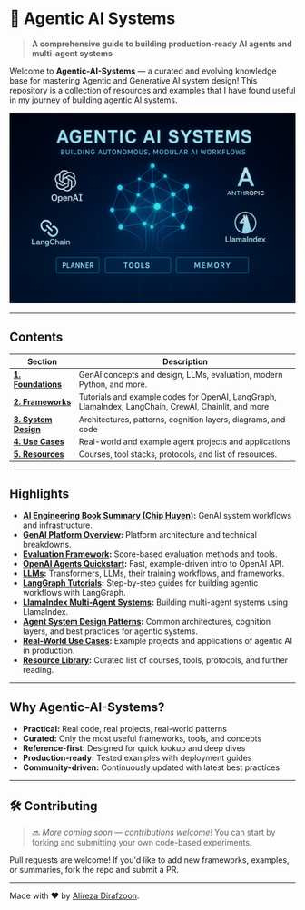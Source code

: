 # 🤖 Agentic AI Systems

> **A comprehensive guide to building production-ready AI agents and multi-agent systems**

Welcome to **Agentic-AI-Systems** — a curated and evolving knowledge base for mastering Agentic and Generative AI system design! This repository is a collection of resources and examples that I have found useful in my journey of building agentic AI systems.

![Agentic-AI-Systems](./assets/cover-01.png)

---

## Contents

| Section | Description |
|---------|-------------|
| **[1. Foundations](./01_foundations/README.md)** | GenAI concepts and design, LLMs, evaluation, modern Python, and more. |
| **[2. Frameworks](./02_frameworks/README.md)** | Tutorials and example codes for OpenAI, LangGraph, LlamaIndex, LangChain, CrewAI, Chainlit, and more |
| **[3. System Design](./03_system_design/README.md)** | Architectures, patterns, cognition layers, diagrams, and code |
| **[4. Use Cases](./04_use_cases/README.md)** | Real-world and example agent projects and applications |
| **[5. Resources](./05_resources/resources.md)** | Courses, tool stacks, protocols, and list of resources. |

---

## Highlights

- **[AI Engineering Book Summary (Chip Huyen)](./01_foundations/ai-engineering-summary/README.md):** GenAI system workflows and infrastructure.
- **[GenAI Platform Overview](./01_foundations/gen-AI/huyen-Gen-AI-Platform.md):** Platform architecture and technical breakdowns.
- **[Evaluation Framework](./01_foundations/gen-AI/huyen-evaluation.md):** Score-based evaluation methods and tools.
- **[OpenAI Agents Quickstart](./02_frameworks/1_openai/README.md):** Fast, example-driven intro to OpenAI API.
- **[LLMs](./01_foundations/llms/):** Transformers, LLMs, their training workflows, and frameworks.
- **[LangGraph Tutorials](./02_frameworks/3_langgraph/docs/):** Step-by-step guides for building agentic workflows with LangGraph.
- **[LlamaIndex Multi-Agent Systems](./02_frameworks/4_llamaindex/docs/llama-index-multi-agent.md):** Building multi-agent systems using LlamaIndex.
- **[Agent System Design Patterns](./03_system_design/README.md):** Common architectures, cognition layers, and best practices for agentic systems.
- **[Real-World Use Cases](./04_use_cases/README.md):** Example projects and applications of agentic AI in production.
- **[Resource Library](./05_resources/resources.md):** Curated list of courses, tools, protocols, and further reading.



<!-- 
---
## Frameworks & Tutorials

- **OpenAI SDK:** [Overview](./02_frameworks/1_openai/openai_agents/), [Design Guide](./02_frameworks/1_openai_agents/docs/openai-agents-design-guide.md), [Starter Code](./02_frameworks/1_openai_agents/code/)
- **LangGraph:** [Docs](./02_frameworks/3_langgraph/docs/), [Code](./02_frameworks/3_langgraph/code/)
- **LlamaIndex:** [Multi-Agent Systems](./02_frameworks/4_llamaindex/docs/llama-index-multi-agent.md)
- **LangChain, CrewAI, Chainlit:** Each with their own docs and code samples. -->

---

## Why Agentic-AI-Systems?

- **Practical:** Real code, real projects, real-world patterns
- **Curated:** Only the most useful frameworks, tools, and concepts
- **Reference-first:** Designed for quick lookup and deep dives
- **Production-ready:** Tested examples with deployment guides
- **Community-driven:** Continuously updated with latest best practices


---

## 🛠️ Contributing

> 🔜 *More coming soon — contributions welcome!* You can start by forking and submitting your own code-based experiments.

Pull requests are welcome! If you'd like to add new frameworks, examples, or summaries, fork the repo and submit a PR.

---

Made with ❤️ by [Alireza Dirafzoon](https://github.com/alirezadir).